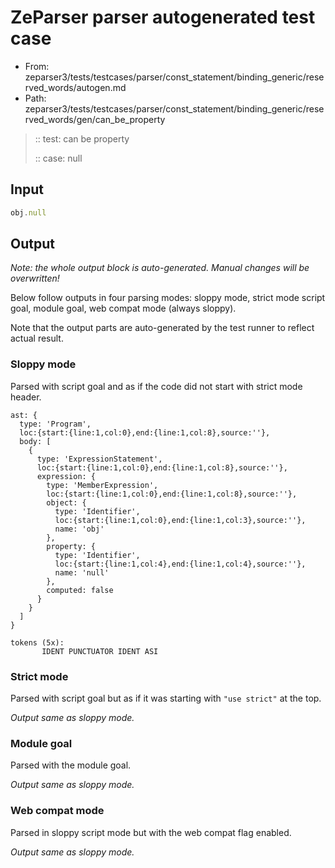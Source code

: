 # ZeParser parser autogenerated test case

- From: zeparser3/tests/testcases/parser/const_statement/binding_generic/reserved_words/autogen.md
- Path: zeparser3/tests/testcases/parser/const_statement/binding_generic/reserved_words/gen/can_be_property

> :: test: can be property
>
> :: case: null

## Input


`````js
obj.null
`````

## Output

_Note: the whole output block is auto-generated. Manual changes will be overwritten!_

Below follow outputs in four parsing modes: sloppy mode, strict mode script goal, module goal, web compat mode (always sloppy).

Note that the output parts are auto-generated by the test runner to reflect actual result.

### Sloppy mode

Parsed with script goal and as if the code did not start with strict mode header.

`````
ast: {
  type: 'Program',
  loc:{start:{line:1,col:0},end:{line:1,col:8},source:''},
  body: [
    {
      type: 'ExpressionStatement',
      loc:{start:{line:1,col:0},end:{line:1,col:8},source:''},
      expression: {
        type: 'MemberExpression',
        loc:{start:{line:1,col:0},end:{line:1,col:8},source:''},
        object: {
          type: 'Identifier',
          loc:{start:{line:1,col:0},end:{line:1,col:3},source:''},
          name: 'obj'
        },
        property: {
          type: 'Identifier',
          loc:{start:{line:1,col:4},end:{line:1,col:4},source:''},
          name: 'null'
        },
        computed: false
      }
    }
  ]
}

tokens (5x):
       IDENT PUNCTUATOR IDENT ASI
`````

### Strict mode

Parsed with script goal but as if it was starting with `"use strict"` at the top.

_Output same as sloppy mode._

### Module goal

Parsed with the module goal.

_Output same as sloppy mode._

### Web compat mode

Parsed in sloppy script mode but with the web compat flag enabled.

_Output same as sloppy mode._
